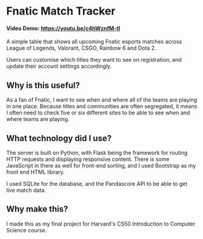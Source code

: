 # Fnatic Match Tracker

#### Video Demo: https://youtu.be/c4hWznfM-tI

A simple table that shows all upcoming Fnatic esports matches across League of Legends, Valorant, CSGO, Rainbow 6 and Dota 2.

Users can customise which titles they want to see on registration, and update their account settings accordingly.

## Why is this useful?

As a fan of Fnatic, I want to see when and where all of the teams are playing in one place. Because titles and communities are often segregated, it means I often need to check five or six different sites to be able to see when and where teams are playing.

## What technology did I use?

The server is built on Python, with Flask being the framework for routing HTTP requests and displaying responsive content. There is some JavaScript in there as well for front-end sorting, and I used Bootstrap as my front end HTML library.

I used SQLite for the database, and the Pandascore API to be able to get live match data.

## Why make this?

I made this as my final project for Harvard's CS50 Introduction to Computer Science course.
